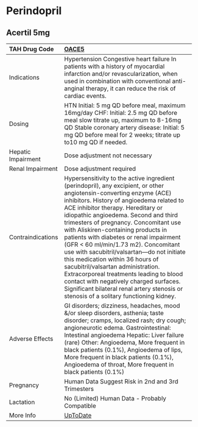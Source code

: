 # Perindopril

## Acertil 5mg

| TAH Drug Code      | [OACE5](https://www.tahsda.org.tw/drugs/hissearch.php?drug_code=OACE5)                                                                                                                                                                                                                                                                                                                                                                                                                                                                                                                                                                                                                                               |
|:-------------------|:---------------------------------------------------------------------------------------------------------------------------------------------------------------------------------------------------------------------------------------------------------------------------------------------------------------------------------------------------------------------------------------------------------------------------------------------------------------------------------------------------------------------------------------------------------------------------------------------------------------------------------------------------------------------------------------------------------------------|
| Indications        | Hypertension Congestive heart failure In patients with a history of myocardial infarction and/or revascularization, when used in combination with conventional anti-anginal therapy, it can reduce the risk of cardiac events.                                                                                                                                                                                                                                                                                                                                                                                                                                                                                       |
| Dosing             | HTN Initial: 5 mg QD before meal, maximum 16mg/day CHF: Initial: 2.5 mg QD before meal slow titrate up, maximum to 8-16mg QD Stable coronary artery disease: Initial: 5 mg QD before meal for 2 weeks; titrate up to10 mg QD if needed.                                                                                                                                                                                                                                                                                                                                                                                                                                                                              |
| Hepatic Impairment | Dose adjustment not necessary                                                                                                                                                                                                                                                                                                                                                                                                                                                                                                                                                                                                                                                                                        |
| Renal Impairment   | Dose adjustment required                                                                                                                                                                                                                                                                                                                                                                                                                                                                                                                                                                                                                                                                                             |
| Contraindications  | Hypersensitivity to the active ingredient (perindopril), any excipient, or other angiotensin-converting enzyme (ACE) inhibitors. History of angioedema related to ACE inhibitor therapy. Hereditary or idiopathic angioedema. Second and third trimesters of pregnancy. Concomitant use with Aliskiren-containing products in patients with diabetes or renal impairment (GFR < 60 ml/min/1.73 m2). Concomitant use with sacubitril/valsartan—do not initiate this medication within 36 hours of sacubitril/valsartan administration. Extracorporeal treatments leading to blood contact with negatively charged surfaces. Significant bilateral renal artery stenosis or stenosis of a solitary functioning kidney. |
| Adverse Effects    | GI disorders; dizziness, headaches, mood &/or sleep disorders, asthenia; taste disorder; cramps, localized rash; dry cough; angioneurotic edema. Gastrointestinal: Intestinal angioedema Hepatic: Liver failure (rare) Other: Angioedema, More frequent in black patients (0.1%), Angioedema of lips, More frequent in black patients (0.1%), Angioedema of throat, More frequent in black patients (0.1%)                                                                                                                                                                                                                                                                                                           |
| Pregnancy          | Human Data Suggest Risk in 2nd and 3rd Trimesters                                                                                                                                                                                                                                                                                                                                                                                                                                                                                                                                                                                                                                                                    |
| Lactation          | No (Limited) Human Data - Probably Compatible                                                                                                                                                                                                                                                                                                                                                                                                                                                                                                                                                                                                                                                                        |
| More Info          | [UpToDate](https://www.uptodate.com/contents/perindopril-drug-information)                                                                                                                                                                                                                                                                                                                                                                                                                                                                                                                                                                                                                                           |

